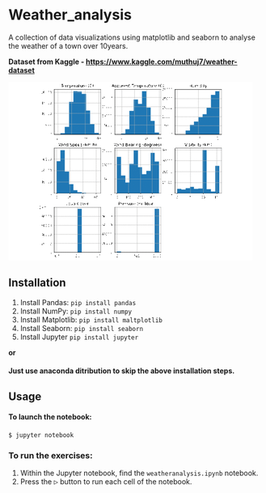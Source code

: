 # Weather_analysis

A collection of data visualizations using matplotlib and seaborn to analyse the weather of a town over 10years.


**Dataset from Kaggle - https://www.kaggle.com/muthuj7/weather-dataset**

![app demo](demo.gif)

## Installation
1. Install Pandas: `pip install pandas`
2. Install NumPy: `pip install numpy`
3. Install Matplotlib: `pip install maltplotlib`
4. Install Seaborn: `pip install seaborn`
5. Install Jupyter `pip install jupyter`

**or**
 
#### Just use anaconda ditribution to skip the above installation steps. 

## Usage
#### To launch the notebook:
    $ jupyter notebook
### To run the exercises:
1. Within the Jupyter notebook, find the `weatheranalysis.ipynb` notebook.
2. Press the <kbd>▷</kbd> button to run each cell of the notebook.
